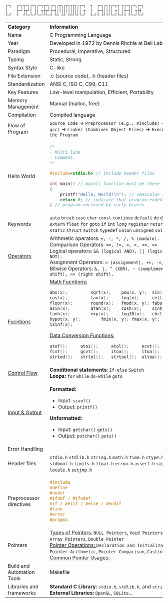 ```bash
┌─┐  ┌─┐┬─┐┌─┐┌─┐┬─┐┌─┐┌┬┐┌┬┐┬┌┐┌┌─┐  ┬  ┌─┐┌┐┌┌─┐┬ ┬┌─┐┌─┐┌─┐
│    ├─┘├┬┘│ ││ ┬├┬┘├─┤│││││││││││ ┬  │  ├─┤││││ ┬│ │├─┤│ ┬├┤ 
└─┘  ┴  ┴└─└─┘└─┘┴└─┴ ┴┴ ┴┴ ┴┴┘└┘└─┘  ┴─┘┴ ┴┘└┘└─┘└─┘┴ ┴└─┘└─┘          
```
<table>

<tr>
<td> <b>Category</b> </td>
<td> <b>Information</b> </td>
</tr>
<tr>
<td>Name</td>
<td>C Programming Language</td>
</tr>
<tr>
<td>Year</td>
<td>Developed in 1972 by Dennis Ritchie at Bell Labs</td>
</tr>
<tr>
<td>Paradigm</td>
<td>Procedural, Imperative, Structured</td>
</tr>
<tr>
<td>Typing</td>
<td>Static, Strong</td>
</tr>
<tr>
<td>Syntax Style</td>
<td>C-like</td>
</tr>
<tr>
<td>File Extension</td>
<td>.c (source code), .h (header files)</td>
</tr>
<tr>
<td>Standardization</td>
<td>ANSI C, ISO C, C99, C11</td>
</tr>
<tr>
<td>Key Features</td>
<td>Low-level manipulation, Efficient, Portability</td>
</tr>
<tr>
<td>Memory Management</td>
<td>Manual (malloc, free)</td>
</tr>
<tr>
<td>Compilation</td>
<td>Compiled language</td>
</tr>
<tr>
<td>Flow of Program</td>
<td> <code>Source Code</code> -> <code>Preprocessor (e.g., #include)</code> -> <code>Compiler (e.g., gcc)</code> -> <code>Linker (Combines Object Files)</code> -> <code>Executable Program</code> -> <code>Run the Program</code></td>
</tr>
<tr>
<td>Hello World</td>
<td>
 
```c
/*
- Multi-line
- Comment.
*/

#include<stdio.h> // Include header files

int main() // main() function must be there
{
	printf("Hello, World!\n"); // semicolon after each statement
	return 0; // indicate that program ended successfuly
} // program enclosed by curly braces

```

</td>
</tr>

<tr>
<td>Keywords</td>
<td>
<code>auto</code>
<code>break</code>
<code>case</code>
<code>char</code>
<code>const</code>
<code>continue</code>
<code>default</code>
<code>do</code>
<code>double</code>
<code>else</code>
<code>enum</code>
<code>extern</code>
<code>float</code>
<code>for</code>
<code>goto</code>
<code>if</code>
<code>int</code>
<code>long</code>
<code>register</code>
<code>return</code>
<code>short</code>
<code>signed</code>
<code>sizeof</code>
<code>static</code>
<code>struct</code>
<code>switch</code>
<code>typedef</code>
<code>union</code>
<code>unsigned</code>
<code>void</code>
<code>volatile</code>
<code>while</code>
</td>
</tr>

<tr>
<td>
<a href="https://github.com/zelhajou/practice-c/tree/main/Basic%20%26%20Syntax/Operators">Operators</a>
</td>
<td>
Arithmetic operators: <code>+, -, *, /, % (modulo).</code><br>
Comparison Operators: <code>==, !=, <, >, <=, >=</code><br>
Logical operators: <code>&& (logical AND), || (logical OR), ! (logical NOT).</code><br>
Assignment Operators: <code>= (assignment), +=, -=, *=, /=, %=</code><br>
Bitwise Operators: <code>&, |, ^ (XOR), ~ (complement), << (left shift), >> (right shift).</code><br>
</td>
</tr>

<tr>
<td><a href="https://github.com/zelhajou/c-programming-language/tree/main/Modularity%20and%20Organization/Functions">Fucntions</a></td>
<td>
<a href="https://github.com/zelhajou/c-programming-language/tree/main/Modularity%20and%20Organization/Functions/Math%20Functions">Math Fucntions:</a><br>

```c
abs(x);			sqrt(x);	pow(x, y);	sin(x),
cos(x),			tan(x);		log(x);		ceil(x);
floor(x);		round(x);	fmod(x, y);	fabs(x);
asin(x);		atan(x);	cosh(x);	sinh(x); 
tanh(x);		exp(x);		log10(x);	cbrt(x);
hypot(x, y);		fmin(x, y);	fmax(x, y);	isnan(x);
isinf(x);
```
<a href="">Data Conversion Functions:</a><br>

```c
atof();		atoi();		atol();		ecvt();
fcvt();		gcvt(); 	itoa();		ltoa();
strtod();	strtol();	strtoul();	ultoa(); 
```

</td>
</tr>

<tr>
<td>
<a href="https://github.com/zelhajou/practice-c/tree/main/Basic%20%26%20Syntax/Control%20Flow">Control Flow</a>
</td>
<td>
<b>Conditional statements:</b> <code>If-else</code> <code>Switch</code><br>
<b>Loops:</b> <code>for</code> <code>while</code> <code>do-while</code> <code>goto</code>
</td>
</tr>

<tr>
<td>
<a href="https://github.com/zelhajou/practice-c/tree/main/Basic%20%26%20Syntax/Input%20and%20Output">
Input & Output
</a>
</td>
<td>

<b>Formatted:</b> <br>
- Input: <code>scanf()</code> <br>
- Output: <code>printf()</code>

<b>Unformatted:</b> <br>
- Input: <code>getchar()</code> <code>gets()</code> <br>
- Output: <code>putchar()</code> <code>puts()</code>

</td>
</tr>

<tr>
<td>Error Handlling</td>
<td></td>
</tr>

<tr>
<td>Header files</td>
<td>
<code>stdio.h</code>
<code>stdlib.h</code>
<code>string.h</code>
<code>math.h</code>
<code>time.h</code>
<code>ctype.h</code>
<code>stdarg.h</code>
<code>stddef.h</code>
<code>stdbool.h</code>
<code>limits.h</code>
<code>float.h</code>
<code>errno.h</code>
<code>assert.h</code>
<code>signal.h</code>
<code>ctype.h</code>
<code>locale.h</code>
<code>setjmp.h</code>
</td>
</tr>

<tr>
<td>Preprocessor directives</td>
<td>

```c
#include
#define
#undef
#ifdef / #ifndef
#if / #elif / #else / #endif
#line
#error
#pragma
```
</td>
</tr>

<tr>
<td>Pointers</td>
<td>
	<a href="">Types of Pointers: </a>
	<code>NULL Pointers</code>,
	<code>Void Pointers</code>,
	<code>Function Pointers</code>,
	<code>Array Pointers</code>,
	<code>Double Pointer</code>
	<br>
	<a href="">Pointer Operations: </a>
	<code>Declaration and Initialization</code>,
	<code>Dereferencing</code>,
	<code>Pointer Arithmetic</code>,
	<code>Pointer Comparison</code>,
	<code>Casting Pointers</code>
	<br>
	<a href="">Common Pointer Usages:</a>
</td>

</tr>
	


<tr>
<td>Build and Automation Tools</td>
<td>
Makefile
</td>
</tr>
<tr>

<tr>
<td>Libraries and frameworks</td>
<td>
<b>Standard C Library:</b> <code>stdio.h</code>, <code>stdlib.h</code>, and <code>string.h</code>...<br>
<b>External Libraries:</b> <code>OpenGL</code>, <code>SQLite</code>...
</td>
</tr>


</table>
